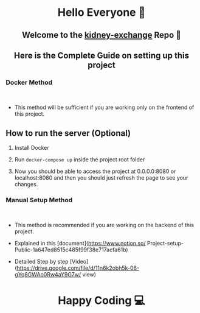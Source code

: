 <h1 align="center">Hello Everyone 👋</h1>
<h2 align="center">Welcome to the <a href="https://github.com/siv2r/kidney-exchange">kidney-exchange</a> Repo 🎉</h2>

<h2 align="center">Here is the Complete Guide on setting up this project</h2>

<h3>Docker Method</h3>
<br>

- This method will be sufficient if you are working only on the frontend of this project. 

## How to run the server (Optional)

1. Install Docker

2. Run ```docker-compose up``` inside the project root folder

3. Now you should be able to access the project at 0.0.0.0:8080 or localhost:8080 and then you should 
   just refresh the page to see your changes.

<h3>Manual Setup Method</h3>
<br>

 - This method is recommended if you are working on the backend of this project.

 - Explained in this [document](https://www.notion.so/ 
   Project-setup-Public-1a647ed8515c485f99f38e717acfa61b)

 - Detailed Step by step [Video](https://drive.google.com/file/d/11n6k2obh5k-06-gYq8GWAo0Rw4aY9G7w/
   view)

<h1 align="center"> Happy Coding 💻</h1>
     


          
   

   